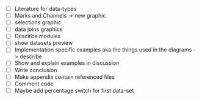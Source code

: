 - [ ] Literature for data-types
- [ ] Marks and Channels -> new graphic
- [ ] selections graphic
- [ ] data joins graphics
- [ ] Descirbe modules
- [ ] show datasets preview
- [ ] Implementation specific examples aka the things used in the diagrams -> describe
- [ ] Show and explain examples in discussion
- [ ] Write conclusion
- [ ] Make appendix contain referenced files
- [ ] Comment code
- [ ] Maybe add percentage switch for first data-set